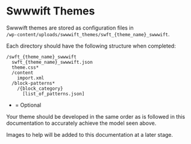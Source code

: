 # Swwwift Themes

Swwwift themes are stored as configuration files in\
`/wp-content/uploads/swwwift_themes/swft_{theme_name}_swwwift`.

Each directory should have the following structure when completed:

```
/swft_{theme_name}_swwwift
  swft_{theme_name}_swwwift.json
  theme.css*
  /content
    import.xml
  /block-patterns*
    /{block_category}
      [list_of_patterns.json]
```

* = Optional

Your theme should be developed in the same order as is followed in this documentation to accurately achieve the model seen above.

Images to help will be added to this documentation at a later stage.